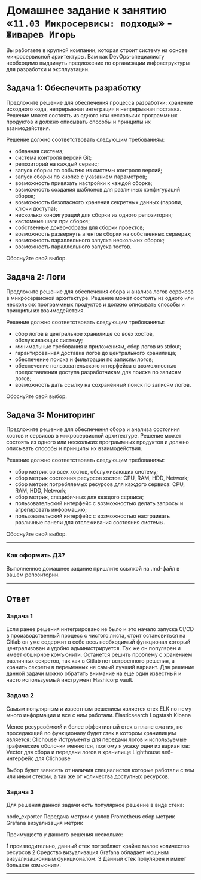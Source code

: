 # Домашнее задание к занятию «`11.03 Микросервисы: подходы`» - `Живарев Игорь`

Вы работаете в крупной компании, которая строит систему на основе микросервисной архитектуры.
Вам как DevOps-специалисту необходимо выдвинуть предложение по организации инфраструктуры для разработки и эксплуатации.

## Задача 1: Обеспечить разработку

Предложите решение для обеспечения процесса разработки: хранение исходного кода, непрерывная интеграция и непрерывная поставка. 
Решение может состоять из одного или нескольких программных продуктов и должно описывать способы и принципы их взаимодействия.

Решение должно соответствовать следующим требованиям:
- облачная система;
- система контроля версий Git;
- репозиторий на каждый сервис;
- запуск сборки по событию из системы контроля версий;
- запуск сборки по кнопке с указанием параметров;
- возможность привязать настройки к каждой сборке;
- возможность создания шаблонов для различных конфигураций сборок;
- возможность безопасного хранения секретных данных (пароли, ключи доступа);
- несколько конфигураций для сборки из одного репозитория;
- кастомные шаги при сборке;
- собственные докер-образы для сборки проектов;
- возможность развернуть агентов сборки на собственных серверах;
- возможность параллельного запуска нескольких сборок;
- возможность параллельного запуска тестов.

Обоснуйте свой выбор.

## Задача 2: Логи

Предложите решение для обеспечения сбора и анализа логов сервисов в микросервисной архитектуре.
Решение может состоять из одного или нескольких программных продуктов и должно описывать способы и принципы их взаимодействия.

Решение должно соответствовать следующим требованиям:
- сбор логов в центральное хранилище со всех хостов, обслуживающих систему;
- минимальные требования к приложениям, сбор логов из stdout;
- гарантированная доставка логов до центрального хранилища;
- обеспечение поиска и фильтрации по записям логов;
- обеспечение пользовательского интерфейса с возможностью предоставления доступа разработчикам для поиска по записям логов;
- возможность дать ссылку на сохранённый поиск по записям логов.

Обоснуйте свой выбор.

## Задача 3: Мониторинг

Предложите решение для обеспечения сбора и анализа состояния хостов и сервисов в микросервисной архитектуре.
Решение может состоять из одного или нескольких программных продуктов и должно описывать способы и принципы их взаимодействия.

Решение должно соответствовать следующим требованиям:
- сбор метрик со всех хостов, обслуживающих систему;
- сбор метрик состояния ресурсов хостов: CPU, RAM, HDD, Network;
- сбор метрик потребляемых ресурсов для каждого сервиса: CPU, RAM, HDD, Network;
- сбор метрик, специфичных для каждого сервиса;
- пользовательский интерфейс с возможностью делать запросы и агрегировать информацию;
- пользовательский интерфейс с возможностью настраивать различные панели для отслеживания состояния системы.

Обоснуйте свой выбор.

---

### Как оформить ДЗ?

Выполненное домашнее задание пришлите ссылкой на .md-файл в вашем репозитории.

---

## Ответ

### Задача 1

Если ранее решения интегрировано не было и это начало запуска CI/CD в производственный процесс с чистого листа, стоит остановиться на Gitlab он уже содержит в себе весь необходимый функционал который централизован и удобно администрируется.
Так же он популярен и имеет обширное комъюнити.
Останется решить проблему с хранением различных секретов, так как в Gitlab нет встроенного решения, а хранить секреты в переменных не самый лучший вариант.
Для решение данной задачи можно обратить внимание на еще один известный и часто используемый инструмент Hashicorp vault.

### Задача 2

Самым популярным и известным решением является стек ELK по нему много информации и все с ним работали.
Elasticsearch
Logstash
Kibana

Менее ресурсоёмкий и более эффективный стек в плане сжатия, но проседающий по функционалу будет стек в котором хранилищем является:
Clichouse
Иструменты для передачи логов и используемые графические оболочки меняются, поэтому я укажу одни из вариантов:
Vector для сбора и передачи логов в хранилище
Lighthouse веб-интерфейс для Clichouse

Выбор будет зависеть от наличия специалистов которые работали с тем или иным стеком, а так же от количества доступных ресурсов.

### Задача 3

Для решения данной задачи есть популярное решение в виде стека:

node_exporter Передача метрик с узлов
Prometheus сбор метрик
Grafana визуализация метрик

Преимуществ у данного решения несколько:

1 производительно, данный стек потребляет крайне малое количество ресурсов
2 Средство визуализация Grafana обладает мощным визуализационным функционалом.
3 Данный стек популярен и имеет большое комьюнити.

---
 
